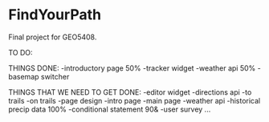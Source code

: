 # FindYourPath
Final project for GEO5408.

TO DO:

THINGS DONE:
-introductory page 50%
-tracker widget
-weather api 50%
-basemap switcher


THINGS THAT WE NEED TO GET DONE:
-editor widget
-directions api
  -to trails
  -on trails
-page design
  -intro page
  -main page
-weather api
  -historical precip data 100%
  -conditional statement 90&
  -user survey ...

